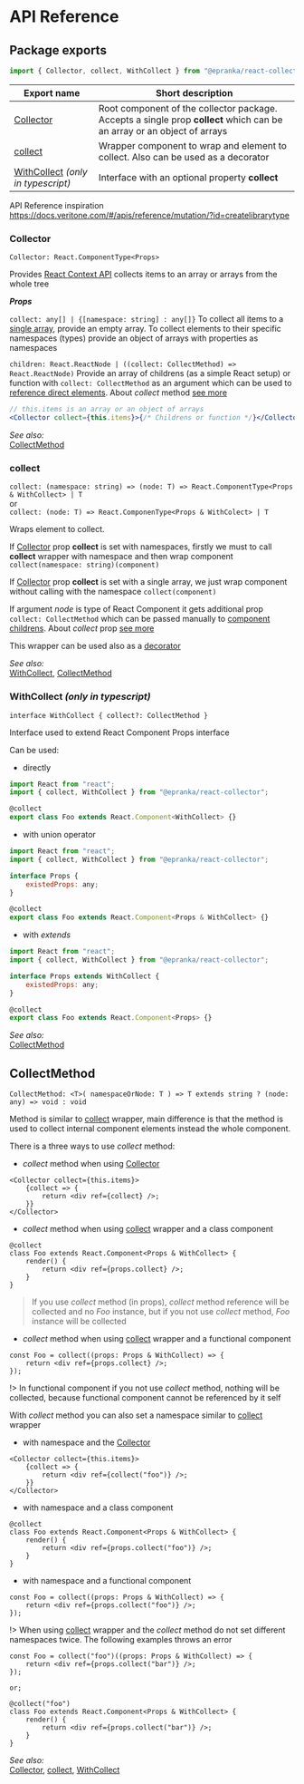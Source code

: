 # API Reference

## Package exports

```js
import { Collector, collect, WithCollect } from "@epranka/react-collector";
```

| Export name                                                           | Short description                                                                                                       |
| --------------------------------------------------------------------- | ----------------------------------------------------------------------------------------------------------------------- |
| [Collector](#collector)                                               | Root component of the collector package. Accepts a single prop **collect** which can be an array or an object of arrays |
| [collect](#collect)                                                   | Wrapper component to wrap and element to collect. Also can be used as a decorator                                       |
| [WithCollect](#withcollect-only-in-typescript) _(only in typescript)_ | Interface with an optional property **collect**                                                                         |

API Reference inspiration https://docs.veritone.com/#/apis/reference/mutation/?id=createlibrarytype

### Collector

`Collector: React.ComponentType<Props>`

Provides [React Context API](https://reactjs.org/docs/context.html) collects items to an array or arrays from the whole tree

_**Props**_<br />

`collect: any[] | {[namespace: string] : any[]}` To collect all items to a [single array](examples.md#simple-usage-at-local-level), provide an empty array. To collect elements to their specific namespaces (types) provide an object of arrays with properties as namespaces

`children: React.ReactNode | ((collect: CollectMethod) => React.ReactNode)` Provide an array of childrens (as a simple React setup) or function with `collect: CollectMethod` as an argument which can be used to [reference direct elements](examples.md#simple-usage-at-local-level). About _collect_ method [see more](#collectmethod)

```jsx
// this.items is an array or an object of arrays
<Collector collect={this.items}>{/* Childrens or function */}</Collector>
```

_See also:_<br/>
[CollectMethod](#collectmethod)

### collect

`collect: (namespace: string) => (node: T) => React.ComponentType<Props & WithCollect> | T`<br />
or</br>
`collect: (node: T) => React.ComponenType<Props & WithColect> | T`

Wraps element to collect.

If [Collector](#collector) prop **collect** is set with namespaces, firstly we must to call **collect** wrapper with namespace and then wrap component `collect(namespace: string)(component)`

If [Collector](#collector) prop **collect** is set with a single array, we just wrap component without calling with the namespace `collect(component)`

If argument _node_ is type of React Component it gets additional prop `collect: CollectMethod` which can be passed manually to [component childrens](examples.md#manually-pass-ref). About _collect_ prop [see more](#collectmethod)

This wrapper can be used also as a [decorator](examples.md#usage-with-decorator)

_See also:_<br />
[WithCollect](#withcollect-only-in-typescript), [CollectMethod](#collectmethod)

### WithCollect _(only in typescript)_

`interface WithCollect { collect?: CollectMethod }`

Interface used to extend React Component Props interface

Can be used:

-   directly

```jsx
import React from "react";
import { collect, WithCollect } from "@epranka/react-collector";

@collect
export class Foo extends React.Component<WithCollect> {}
```

-   with union operator

```jsx
import React from "react";
import { collect, WithCollect } from "@epranka/react-collector";

interface Props {
	existedProps: any;
}

@collect
export class Foo extends React.Component<Props & WithCollect> {}
```

-   with _extends_

```jsx
import React from "react";
import { collect, WithCollect } from "@epranka/react-collector";

interface Props extends WithCollect {
	existedProps: any;
}

@collect
export class Foo extends React.Component<Props> {}
```

_See also:_<br/>
[CollectMethod](#collectmethod)

## CollectMethod

`CollectMethod: <T>( namespaceOrNode: T ) => T extends string ? (node: any) => void : void`

Method is similar to [collect](#collect) wrapper, main difference is that the method is used to collect internal component elements instead the whole component.

There is a three ways to use _collect_ method:

-   _collect_ method when using [Collector](#collector)

```tsx
<Collector collect={this.items}>
	{collect => {
		return <div ref={collect} />;
	}}
</Collector>
```

-   _collect_ method when using [collect](#collect) wrapper and a class component

```tsx
@collect
class Foo extends React.Component<Props & WithCollect> {
	render() {
		return <div ref={props.collect} />;
	}
}
```

> If you use _collect_ method (in props), _collect_ method reference will be collected and no _Foo_ instance, but if you not use _collect_ method, _Foo_ instance will be collected

-   _collect_ method when using [collect](#collect) wrapper and a functional component

```tsx
const Foo = collect((props: Props & WithCollect) => {
	return <div ref={props.collect} />;
});
```

!> In functional component if you not use _collect_ method, nothing will be collected, because functional component cannot be referenced by it self

With _collect_ method you can also set a namespace similar to [collect](#collect) wrapper

-   with namespace and the [Collector](#collector)

```tsx
<Collector collect={this.items}>
	{collect => {
		return <div ref={collect("foo")} />;
	}}
</Collector>
```

-   with namespace and a class component

```tsx
@collect
class Foo extends React.Component<Props & WithCollect> {
	render() {
		return <div ref={props.collect("foo")} />;
	}
}
```

-   with namespace and a functional component

```tsx
const Foo = collect((props: Props & WithCollect) => {
	return <div ref={props.collect("foo")} />;
});
```

!> When using [collect](#collect) wrapper and the _collect_ method do not set different namespaces twice. The following examples throws an error

```tsx
const Foo = collect("foo")((props: Props & WithCollect) => {
	return <div ref={props.collect("bar")} />;
});

or;

@collect("foo")
class Foo extends React.Component<Props & WithCollect> {
	render() {
		return <div ref={props.collect("bar")} />;
	}
}
```

_See also:_<br/>
[Collector](#collector), [collect](#collect), [WithCollect](#withcollect-only-in-typescript)

